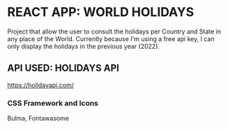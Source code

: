 # REACT APP: WORLD HOLIDAYS 
Project that allow the user to consult the holidays per Country and State in any place of the World. Currently because I'm using a free api key, I can only display the holidays in the previous year (2022).

## API USED: HOLIDAYS API
https://holidayapi.com/

### CSS Framework and Icons
Bulma, Fontawasome
